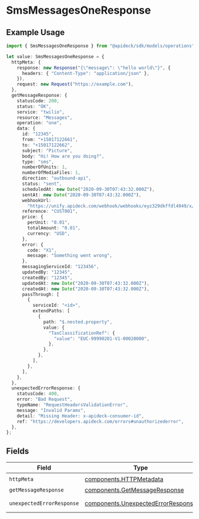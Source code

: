 # SmsMessagesOneResponse

## Example Usage

```typescript
import { SmsMessagesOneResponse } from "@apideck/sdk/models/operations";

let value: SmsMessagesOneResponse = {
  httpMeta: {
    response: new Response("{\"message\": \"hello world\"}", {
      headers: { "Content-Type": "application/json" },
    }),
    request: new Request("https://example.com"),
  },
  getMessageResponse: {
    statusCode: 200,
    status: "OK",
    service: "twilio",
    resource: "Messages",
    operation: "one",
    data: {
      id: "12345",
      from: "+15017122661",
      to: "+15017122662",
      subject: "Picture",
      body: "Hi! How are you doing?",
      type: "sms",
      numberOfUnits: 1,
      numberOfMediaFiles: 1,
      direction: "outbound-api",
      status: "sent",
      scheduledAt: new Date("2020-09-30T07:43:32.000Z"),
      sentAt: new Date("2020-09-30T07:43:32.000Z"),
      webhookUrl:
        "https://unify.apideck.com/webhook/webhooks/eyz329dkffdl4949/x/sms",
      reference: "CUST001",
      price: {
        perUnit: "0.01",
        totalAmount: "0.01",
        currency: "USD",
      },
      error: {
        code: "X1",
        message: "Something went wrong",
      },
      messagingServiceId: "123456",
      updatedBy: "12345",
      createdBy: "12345",
      updatedAt: new Date("2020-09-30T07:43:32.000Z"),
      createdAt: new Date("2020-09-30T07:43:32.000Z"),
      passThrough: [
        {
          serviceId: "<id>",
          extendPaths: [
            {
              path: "$.nested.property",
              value: {
                "TaxClassificationRef": {
                  "value": "EUC-99990201-V1-00020000",
                },
              },
            },
          ],
        },
      ],
    },
  },
  unexpectedErrorResponse: {
    statusCode: 400,
    error: "Bad Request",
    typeName: "RequestHeadersValidationError",
    message: "Invalid Params",
    detail: "Missing Header: x-apideck-consumer-id",
    ref: "https://developers.apideck.com/errors#unauthorizederror",
  },
};
```

## Fields

| Field                                                                                    | Type                                                                                     | Required                                                                                 | Description                                                                              |
| ---------------------------------------------------------------------------------------- | ---------------------------------------------------------------------------------------- | ---------------------------------------------------------------------------------------- | ---------------------------------------------------------------------------------------- |
| `httpMeta`                                                                               | [components.HTTPMetadata](../../models/components/httpmetadata.md)                       | :heavy_check_mark:                                                                       | N/A                                                                                      |
| `getMessageResponse`                                                                     | [components.GetMessageResponse](../../models/components/getmessageresponse.md)           | :heavy_minus_sign:                                                                       | Messages                                                                                 |
| `unexpectedErrorResponse`                                                                | [components.UnexpectedErrorResponse](../../models/components/unexpectederrorresponse.md) | :heavy_minus_sign:                                                                       | Unexpected error                                                                         |